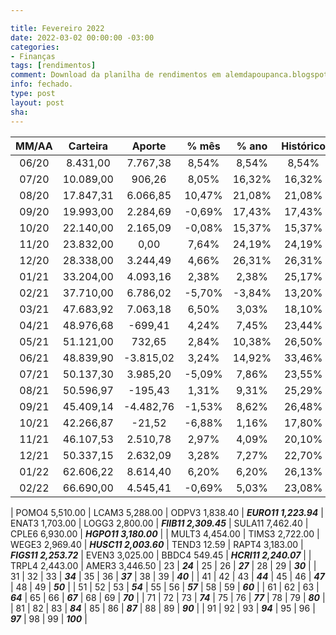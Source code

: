 ```yaml
---

title: Fevereiro 2022
date: 2022-03-02 00:00:00 -03:00
categories:
- Finanças
tags: [rendimentos]
comment: Download da planilha de rendimentos em alemdapoupanca.blogspot.com
info: fechado.
type: post
layout: post
sha: 
---
```


| **MM/AA** | **Carteira** | **Aporte** | **% mês** | **% ano** | **Histórico** | **CAGR** |
|:---------:|:------------:|:----------:|:---------:|:---------:|:-------------:|:--------:|
|   06/20   |   8.431,00   |  7.767,38  |   8,54%   |   8,54%   |     8,54%     |  167,46% |
|   07/20   |   10.089,00  |   906,26   |   8,05%   |   16,32%  |     16,32%    |  147,67% |
|   08/20   |   17.847,31  |  6.066,85  |   10,47%  |   21,08%  |     21,08%    |  114,90% |
|   09/20   |   19.993,00  |  2.284,69  |   -0,69%  |   17,43%  |     17,43%    |  61,94%  |
|   10/20   |   22.140,00  |  2.165,09  |   -0,08%  |   15,37%  |     15,37%    |  40,94%  |
|   11/20   |   23.832,00  |    0,00    |   7,64%   |   24,19%  |     24,19%    |  54,23%  |
|   12/20   |   28.338,00  |  3.244,49  |   4,66%   |   26,31%  |     26,31%    |  49,25%  |
|   01/21   |   33.204,00  |  4.093,16  |   2,38%   |   2,38%   |     25,17%    |  40,03%  |
|   02/21   |   37.710,00  |  6.786,02  |   -5,70%  |   -3,84%  |     13,20%    |  17,97%  |
|   03/21   |   47.683,92  |  7.063,18  |   6,50%   |   3,03%   |     18,10%    |  22,09%  |
|   04/21   |   48.976,68  |   -699,41  |   4,24%   |   7,45%   |     23,44%    |  25,82%  |
|   05/21   |   51.121,00  |   732,65   |   2,84%   |   10,38%  |     26,50%    |  26,50%  |
|   06/21   |   48.839,90  |  -3.815,02 |   3,24%   |   14,92%  |     33,46%    |  30,53%  |
|   07/21   |   50.137,30  |  3.985,20  |   -5,09%  |   7,86%   |     23,55%    |  19,87%  |
|   08/21   |   50.596,97  |   -195,43  |   1,31%   |   9,31%   |     25,29%    |  19,76%  |
|   09/21   |   45.409,14  |  -4.482,76 |   -1,53%  |   8,62%   |     26,48%    |  19,27%  |
|   10/21   |   42.266,87  |   -21,52   |   -6,88%  |   1,16%   |     17,80%    |  12,26%  |
|   11/21   |   46.107,53  |  2.510,78  |   2,97%   |   4,09%   |     20,10%    |  12,99%  |
|   12/21   |   50.337,15  |  2.632,09  |   3,28%   |   7,27%   |     22,70%    |  13,79%  |
|   01/22   |   62.606,22  |  8.614,40  |   6,20%   |   6,20%   |     26,13%    |  14,94%  |
|   02/22   |   66.690,00  |  4.545,41  |   -0,69%  |   5,03%   |     23,08%    |  12,60%  |

| POMO4 5,510.00 | LCAM3 5,288.00 | ODPV3 1,838.40 | **_EURO11 1,223.94_** | ENAT3 1,703.00 | LOGG3 2,800.00 | **_FIIB11 2,309.45_** | SULA11 7,462.40 | CPLE6 6,930.00 | **_HGPO11 3,180.00_** |
| MULT3 4,454.00 | TIMS3 2,722.00 | WEGE3 2,969.40 | **_HUSC11 2,003.60_** | TEND3 12.59 | RAPT4 3,183.00 | **_FIGS11 2,253.72_** | EVEN3 3,025.00 | BBDC4 549.45 | **_HCRI11 2,240.07_** |
| TRPL4 2,443.00 | AMER3 3,446.50 | 23 | **_24_** | 25 | 26 | **_27_** | 28 | 29 | **_30_** |
| 31 | 32 | 33 | **_34_** | 35 | 36 | **_37_** | 38 | 39 | **_40_** |
| 41 | 42 | 43 | **_44_** | 45 | 46 | **_47_** | 48 | 49 | **_50_** |
| 51 | 52 | 53 | **_54_** | 55 | 56 | **_57_** | 58 | 59 | **_60_** |
| 61 | 62 | 63 | **_64_** | 65 | 66 | **_67_** | 68 | 69 | **_70_** |
| 71 | 72 | 73 | **_74_** | 75 | 76 | **_77_** | 78 | 79 | **_80_** |
| 81 | 82 | 83 | **_84_** | 85 | 86 | **_87_** | 88 | 89 | **_90_** |
| 91 | 92 | 93 | **_94_** | 95 | 96 | **_97_** | 98 | 99 | **_100_** |